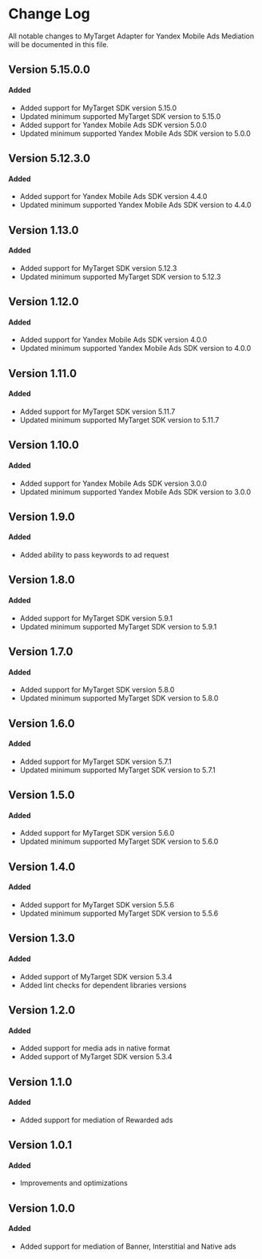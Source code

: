 # Change Log
All notable changes to MyTarget Adapter for Yandex Mobile Ads Mediation will be documented in this file.

## Version 5.15.0.0

#### Added
* Added support for MyTarget SDK version 5.15.0
* Updated minimum supported MyTarget SDK version to 5.15.0
* Added support for Yandex Mobile Ads SDK version 5.0.0
* Updated minimum supported Yandex Mobile Ads SDK version to 5.0.0

## Version 5.12.3.0

#### Added
* Added support for Yandex Mobile Ads SDK version 4.4.0
* Updated minimum supported Yandex Mobile Ads SDK version to 4.4.0

## Version 1.13.0

#### Added
* Added support for MyTarget SDK version 5.12.3
* Updated minimum supported MyTarget SDK version to 5.12.3

## Version 1.12.0

#### Added
* Added support for Yandex Mobile Ads SDK version 4.0.0
* Updated minimum supported Yandex Mobile Ads SDK version to 4.0.0

## Version 1.11.0

#### Added
* Added support for MyTarget SDK version 5.11.7
* Updated minimum supported MyTarget SDK version to 5.11.7

## Version 1.10.0

#### Added
* Added support for Yandex Mobile Ads SDK version 3.0.0
* Updated minimum supported Yandex Mobile Ads SDK version to 3.0.0

## Version 1.9.0

#### Added
* Added ability to pass keywords to ad request

## Version 1.8.0

#### Added
* Added support for MyTarget SDK version 5.9.1
* Updated minimum supported MyTarget SDK version to 5.9.1

## Version 1.7.0

#### Added
* Added support for MyTarget SDK version 5.8.0
* Updated minimum supported MyTarget SDK version to 5.8.0

## Version 1.6.0

#### Added
* Added support for MyTarget SDK version 5.7.1
* Updated minimum supported MyTarget SDK version to 5.7.1

## Version 1.5.0

#### Added
* Added support for MyTarget SDK version 5.6.0
* Updated minimum supported MyTarget SDK version to 5.6.0

## Version 1.4.0

#### Added
* Added support for MyTarget SDK version 5.5.6
* Updated minimum supported MyTarget SDK version to 5.5.6

## Version 1.3.0

#### Added
* Added support of MyTarget SDK version 5.3.4
* Added lint checks for dependent libraries versions

## Version 1.2.0

#### Added
* Added support for media ads in native format
* Added support of MyTarget SDK version 5.3.4

## Version 1.1.0

#### Added
* Added support for mediation of Rewarded ads

## Version 1.0.1

#### Added
* Improvements and optimizations

## Version 1.0.0

#### Added
* Added support for mediation of Banner, Interstitial and Native ads

